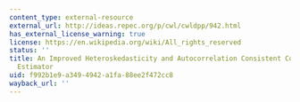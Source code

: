 ```yaml
---
content_type: external-resource
external_url: http://ideas.repec.org/p/cwl/cwldpp/942.html
has_external_license_warning: true
license: https://en.wikipedia.org/wiki/All_rights_reserved
status: ''
title: An Improved Heteroskedasticity and Autocorrelation Consistent Covariance Matrix
  Estimator
uid: f992b1e9-a349-4942-a1fa-88ee2f472cc8
wayback_url: ''
---
```

